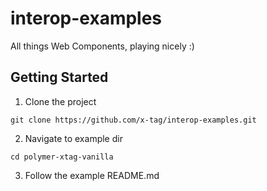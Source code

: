 interop-examples
==============

All things Web Components, playing nicely :)

## Getting Started

1. Clone the project

```
git clone https://github.com/x-tag/interop-examples.git
```

2. Navigate to example dir

```
cd polymer-xtag-vanilla
```

3. Follow the example README.md

